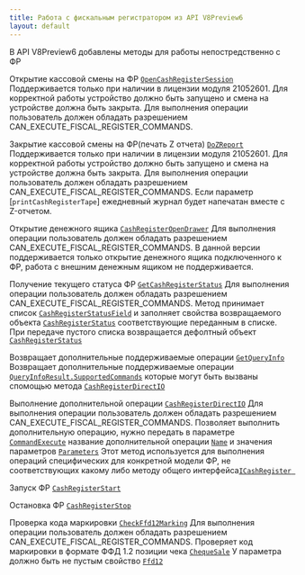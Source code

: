 ```yaml
---
title: Работа с фискальным регистратором из API V8Preview6
layout: default
---
```


В API V8Preview6 добавлены методы для работы непостредственно с ФР

Открытие кассовой смены на ФР
[`OpenCashRegisterSession`](https://iiko.github.io/front.api.sdk/v8/html/M_Resto_Front_Api_IOperationService_OpenCashRegisterSession.htm)
Поддерживается только при наличии в лицензии модуля 21052601. Для корректной работы устройство должно быть запущено и смена на устройстве должна быть закрыта.
Для выполнения операции пользователь должен обладать разрешением CAN_EXECUTE_FISCAL_REGISTER_COMMANDS.

Закрытие кассовой смены на ФР(печать Z отчета)
[`DoZReport`](https://iiko.github.io/front.api.sdk/v8/html/M_Resto_Front_Api_IOperationService_DoZReport.htm)
Поддерживается только при наличии в лицензии модуля 21052601. Для корректной работы устройство должно быть запущено и смена на устройстве должна быть закрыта.
Для выполнения операции пользователь должен обладать разрешением CAN_EXECUTE_FISCAL_REGISTER_COMMANDS.
Если параметр [`printCashRegisterTape`] ежедневный журнал будет напечатан вместе с Z-отчетом.

Открытие денежного ящика 
[`CashRegisterOpenDrawer`](https://iiko.github.io/front.api.sdk/v8/html/M_Resto_Front_Api_IOperationService_CashRegisterOpenDrawer.htm)
Для выполнения операции пользователь должен обладать разрешением CAN_EXECUTE_FISCAL_REGISTER_COMMANDS.
В данной версии поддерживается только открытие денежного ящика подключенного к ФР, работа с внешним денежным ящиком не поддерживается.

Получение текущего статуса ФР 
[`GetCashRegisterStatus`](https://iiko.github.io/front.api.sdk/v8/html/M_Resto_Front_Api_IOperationService_GetCashRegisterStatus.htm)
Для выполнения операции пользователь должен обладать разрешением CAN_EXECUTE_FISCAL_REGISTER_COMMANDS.
Метод принимает список [`CashRegisterStatusField`](https://iiko.github.io/front.api.sdk/v8/html/T_Resto_Front_Api_Data_Device_Tasks_CashRegisterStatusField.htm)
и заполняет свойства возвращаемого объекта [`CashRegisterStatus`](https://iiko.github.io/front.api.sdk/v8/html/T_Resto_Front_Api_Data_Device_Results_CashRegisterStatus.htm) соответствующие переданным в списке.
При передаче пустого списка возвращается дефолтный объект [`CashRegisterStatus`](https://iiko.github.io/front.api.sdk/v8/html/T_Resto_Front_Api_Data_Device_Results_CashRegisterStatus.htm)
 
Возвращает дополнительные поддерживаемые операции
[`GetQueryInfo`](https://iiko.github.io/front.api.sdk/v8/html/M_Resto_Front_Api_IOperationService_GetQueryInfo.htm)
Возвращает дополнительные поддерживаемые операции [`QueryInfoResult.SupportedCommands`](https://iiko.github.io/front.api.sdk/v8/html/P_Resto_Front_Api_Data_Device_Results_QueryInfoResult_SupportedCommands.htm)
которые могут быть вызваны  спомощью метода [`CashRegisterDirectIO`](https://iiko.github.io/front.api.sdk/v8/html/M_Resto_Front_Api_IOperationService_CashRegisterDirectIO.htm)

Выполнение дополнительной операции
[`CashRegisterDirectIO`](https://iiko.github.io/front.api.sdk/v8/html/M_Resto_Front_Api_IOperationService_CashRegisterDirectIO.htm)
Для выполнения операции пользователь должен обладать разрешением CAN_EXECUTE_FISCAL_REGISTER_COMMANDS.
Позволяет выполнить дополнительную операцию, нужно передать в параметре [`CommandExecute`](https://iiko.github.io/front.api.sdk/v8/html/T_Resto_Front_Api_Data_Device_Tasks_CommandExecute.htm)
название дополнительной операции [`Name`](https://iiko.github.io/front.api.sdk/v8/html/P_Resto_Front_Api_Data_Device_Tasks_CommandExecute_Name.htm) и значения параметров [`Parameters`](https://iiko.github.io/front.api.sdk/v8/html/P_Resto_Front_Api_Data_Device_Tasks_CommandExecute_Parameters.htm)
Этот метод используется для выполнения операций специфических для конкретной модели ФР, не соответствующих какому либо методу общего интерфейса[`ICashRegister `](https://iiko.github.io/front.api.sdk/v8/html/T_Resto_Front_Api_Devices_ICashRegister.htm)
 
Запуск ФР
[`CashRegisterStart`](https://iiko.github.io/front.api.sdk/v8/html/M_Resto_Front_Api_IOperationService_CashRegisterStart.htm)
 
Остановка ФР
[`CashRegisterStop`](https://iiko.github.io/front.api.sdk/v8/html/M_Resto_Front_Api_IOperationService_CashRegisterStop.htm)

Проверка кода маркировки 
[`CheckFfd12Marking`](https://iiko.github.io/front.api.sdk/v8/html/M_Resto_Front_Api_IOperationService_CheckFfd12Marking.htm)
Для выполнения операции пользователь должен обладать разрешением CAN_EXECUTE_FISCAL_REGISTER_COMMANDS.
Проверяет код маркировки в формате ФФД 1.2 позиции чека [`ChequeSale`](https://iiko.github.io/front.api.sdk/v8/html/T_Resto_Front_Api_Data_Device_Tasks_ChequeSale.htm)
У параметра должно быть не пустым свойство [`Ffd12`](https://iiko.github.io/front.api.sdk/v8/html/P_Resto_Front_Api_Data_Device_Tasks_ChequeSale_Ffd12.htm)